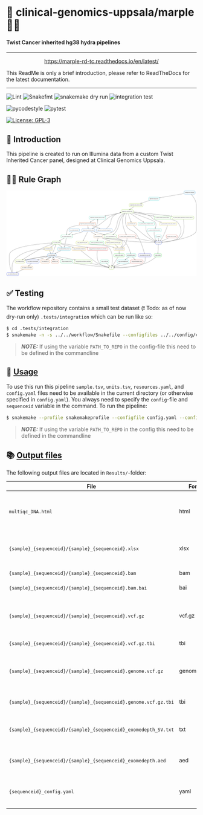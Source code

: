 # :snake: clinical-genomics-uppsala/marple :female_detective:

#### Twist Cancer inherited hg38 hydra pipelines
---

<p align="center">
<a href="https://marple-rd-tc.readthedocs.io/en/latest/">https://marple-rd-tc.readthedocs.io/en/latest/</a>
</p>

This ReadMe is only a brief introduction, please refer to ReadTheDocs for the latest documentation. 

---
![Lint](https://github.com/clinical-genomics-uppsala/marple_rd_tc/actions/workflows/lint.yaml/badge.svg?branch=main)
![Snakefmt](https://github.com/clinical-genomics-uppsala/marple_rd_tc/actions/workflows/snakefmt.yaml/badge.svg?branch=main)
![snakemake dry run](https://github.com/clinical-genomics-uppsala/marple_rd_tc/actions/workflows/snakemake-dry-run.yaml/badge.svg?branch=main)
![integration test](https://github.com/clinical-genomics-uppsala/marple_rd_tc/actions/workflows/integration1.yaml/badge.svg?branch=main)

![pycodestyle](https://github.com/clinical-genomics-uppsala/marple_rd_tc/actions/workflows/pycodestyle.yaml/badge.svg?branch=main)
![pytest](https://github.com/clinical-genomics-uppsala/marple_rd_tc/actions/workflows/pytest.yaml/badge.svg?branch=main)

[![License: GPL-3](https://img.shields.io/badge/License-GPL3-yellow.svg)](https://opensource.org/licenses/gpl-3.0.html)

## :speech_balloon: Introduction
This pipeline is created to run on Illumina data from a custom Twist Inherited Cancer panel, designed at Clinical Genomics Uppsala.

## :judge: Rule Graph
![rule_graph](images/rulegraph.svg)

## :white_check_mark: Testing

The workflow repository contains a small test dataset (:exclamation: Todo: as of now dry-run only) `.tests/integration` which can be run like so:

```bash
$ cd .tests/integration
$ snakemake -n -s ../../workflow/Snakefile --configfiles ../../config/config.yaml config.yaml --config sequenceid="990909_test" PATH_TO_REPO=/folder/containing/marple_rd_tc/
```
> **_NOTE:_**   If using the variable `PATH_TO_REPO` in the config-file this need to be defined in the commandline


## :rocket: [Usage](https://marple-rd-tc.readthedocs.io/en/latest/running/)

To use this run this pipeline `sample.tsv`, `units.tsv`, `resources.yaml`, and `config.yaml` files need to be available in the current directory (or otherwise specified in `config.yaml`). You always need to specify the `config`-file and `sequenceid` variable in the command. To run the pipeline:

```bash
$ snakemake --profile snakemakeprofile --configfile config.yaml --config sequenceid="990909_test" -s /path/to/marple_rd_tc/workflow/Snakefile --config PATH_TO_REPO=/folder/containing/marple_rd_tc/
```

> **_NOTE:_**   If using the variable `PATH_TO_REPO` in the config this need to be defined in the commandline


## :books: [Output files](https://marple-rd-tc.readthedocs.io/en/latest/result_files/)

The following output files are located in `Results/`-folder:

| File | Format |Description |
|---|---|---|
| `multiqc_DNA.html` | html | Aggregated QC values for entire sequence run, open in browser |
|`{sample}_{sequenceid}/{sample}_{sequenceid}.xlsx`| xlsx | Excel file with QC stats (primarily coverage) for each sample|
|`{sample}_{sequenceid}/{sample}_{sequenceid}.bam`| bam | Deduplicated alignment file |
|`{sample}_{sequenceid}/{sample}_{sequenceid}.bam.bai`| bai | Index for alignment file|
|`{sample}_{sequenceid}/{sample}_{sequenceid}.vcf.gz`| vcf.gz | Compressed VCF-file decomposed, normalized and annotated with vep |
|`{sample}_{sequenceid}/{sample}_{sequenceid}.vcf.gz.tbi`| tbi | Index for variant file |
|`{sample}_{sequenceid}/{sample}_{sequenceid}.genome.vcf.gz`| genome.vcf.gz | Compressed VCF-file for all positions in the design, not decomposed nor normalized |
|`{sample}_{sequenceid}/{sample}_{sequenceid}.genome.vcf.gz.tbi`| tbi | Index for genome VCF-file |
|`{sample}_{sequenceid}/{sample}_{sequenceid}_exomedepth_SV.txt`| txt | Nexus SV text file with structural variants from Exomedepth |
|`{sample}_{sequenceid}/{sample}_{sequenceid}_exomedepth.aed`| aed | aed text file with structural variants from Exomedepth |
|`{sequenceid}_config.yaml`| yaml | yaml config-file with programversion and extra settings used |
